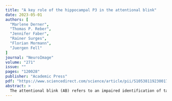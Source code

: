 ```yaml
---
title: "A key role of the hippocampal P3 in the attentional blink"
date: 2023-05-01
authors: [
  "Marlene Derner",
  "Thomas P. Reber",
  "Jennifer Faber",
  "Rainer Surges",
  "Florian Mormann",
  "Juergen Fell"
]
journal: "NeuroImage"
volume: "271"
issue: ""
pages: "120028"
publisher: "Academic Press"
pdf: "https://www.sciencedirect.com/science/article/pii/S105381192300174X"
abstract: >
  The attentional blink (AB) refers to an impaired identification of target stimuli (T2), which are presented shortly after a prior target (T1) within a rapid serial visual presentation (RSVP) stream. It has been suggested that the AB is related to a failed transfer of T2 into working memory and that hippocampus (HC) and entorhinal cortex (EC) are regions crucial for this transfer. Since the event-related P3 component has been linked to inhibitory processes, we hypothesized that the hippocampal P3 elicited by T1 may impact on T2 processing within HC and EC. To test this hypothesis, we reanalyzed microwire data from 21 patients, who performed an RSVP task, during intracranial recordings for epilepsy surgery assessment (Reber et al., 2017). We identified T1-related hippocampal P3 components in the local field potentials (LFPs) and determined the temporal onset of T2 processing in HC/EC based on single-unit response …
---
```


